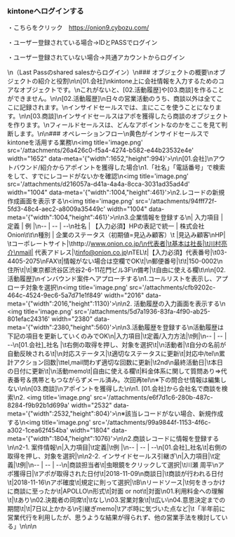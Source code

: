 ### kintoneへログインする
・こちらをクリック　https://onion9.cybozu.com/

・ユーザー登録されている場合→IDとPASSでログイン

・ユーザー登録されていない場合→共通アカウントからログイン


\n（Last Passのshared salesからログイン）\n### オブジェクトの概要\nオブジェクトの紹介と役割\n\n[01.会社]\nkintone上に会社情報を入力するためのコアなオブジェクトです。\nこれがないと、[02.活動履歴]や[03.商談]を作ることができません。\n\n[02.活動履歴]\n日々の営業活動のうち、商談以外は全てここに記録されます。\nインサイドセールスでは、主にここを使うことになります。\n\n[03.商談]\nインサイドセールスはアポを獲得したら商談のオブジェクトを作ります。\nフィールドセールスは、どんなアポイントなのかをここを見て判断します。\n\n### オペレーションフロー\n黄色がインサイドセールスでkintoneを活用する業務\n<img title='image.png' src='/attachments/26a426c0-f5a4-4274-b582-e44b23532e4e' width=\"1652\" data-meta='{\"width\":1652,\"height\":994}'>\n\n[01.会社]\nアウトバウンド/紹介からアポイントを獲得した場合\n1.「社名」「電話番号」で検索をして、すでにレコードがないかを確認\n<img title='image.png' src='/attachments/d216057a-d41a-4a4a-8cca-3031ad35ad4d' width=\"1004\" data-meta='{\"width\":1004,\"height\":461}'>\n2.レコードの新規作成画面を表示する\n<img title='image.png' src='/attachments/94fff72f-5fd3-48c4-aec2-a8009a35449c' width=\"1004\" data-meta='{\"width\":1004,\"height\":461}'>\n\n3.企業情報を登録する\n| 入力項目 | 定義 | 例 |\n-- | -- | --\n社名 | 【入力必須】HPの表記で統一 | 株式会社Onion\t\t\n種別 | 企業のステータス（初期値=見込み顧客）\t |見込み顧客\nHP| \tコーポレートサイト|\thttp://www.onion.co.jp/\n代表者|\t基本は社長|\t川村亮介\nmail| 代表アドレス|\tinfo@onion.co.jp\nTEL\t|【入力必須】代表番号|\t03-4405-2075\nFAX\t|情報がない場合は空欄でOK\t|\n郵便番号|\t\t|150-0002\n住所\t|\t|東京都渋谷区渋谷2-6-11花門ビル3F\n備考|\t自由に使える欄\t\n\n[02.活動履歴]\nインバウンド案件へアプローチする\n1.コールリストを表示し、アプローチ対象を選択\n<img title='image.png' src='/attachments/cfb9202c-464c-4524-9ec6-5a7d71e1f849' width=\"2016\" data-meta='{\"width\":2016,\"height\":1130}'>\n\n2. 活動履歴の入力画面を表示する\n  <img title='image.png' src='/attachments/5d7a1936-83fa-4f90-ab25-801efac24316' width=\"2380\" data-meta='{\"width\":2380,\"height\":560}'>\n\n3.活動履歴を登録する\n活動履歴は下記の項目を更新していくのみでOK\n|入力項目|\t定義/入力方法|\t例|\n-- | -- | --\n[01.会社]_社名 |\t右側の取得を押し、対象を選択\t|\n活動者|\t自分の名前が自動反映される\t|\n対応ステータス|\t適切なステータスに更新\t|対応中/tel\n累計アクション回数|\ttel,mail問わず適切な回数に更新|\t2nd\n最終活動日|\t本日の日付に更新\t|\n活動memo\t|自由に使える欄\t|料金体系に関して質問あり⇒代表番号＆携帯ともつながらずメール済み。次回再tel\n※下の問合せ情報は編集しない\n\n[03.商談]\nアポイントを獲得した\n\n1. [01.会社]から会社名で商談を検索\n2. <img title='image.png' src='/attachments/e6f7d1c6-280b-487c-8284-f9b92b1d699a' width=\"2532\" data-meta='{\"width\":2532,\"height\":804}'>\n※該当レコードがない場合、新規作成する\n<img title='image.png' src='/attachments/99a9844f-1153-4f6c-a302-1cea62f454ba' width=\"1804\" data-meta='{\"width\":1804,\"height\":1076}'>\n\n2.商談レコードに情報を登録する\n\n2-1. 案件情報\n|入力項目|\t定義|\t例 |\n-- | -- | --\n[01.会社]_社名\t|右側の取得を押し、対象を選択|\n\n2-2. インサイドセールス引継ぎ\n|入力項目|\t定義|\t例|\n-- | -- | --\n|商談担当者\t|虫眼鏡をクリックして選択|\t川瀬 周平\nアポ獲得日|\tアポが取得された日付\t|2018-11-09\n商談日|\t商談が行われる日付\t|2018-11-16\nアポ確度\t|規定に則って選択|\tB\nリードソース|\t何をきっかけに商談に至ったか\t|APOLLO\n形式\t|対面 or not\t|対面\n01.利用料金への理解\t|\tあり\n02.決裁者の同席\t|\tなし\n03.営業対象\t|\t広い\n04.意思決定までの期間\t|\t|7日以上かかる\n引継ぎmemo|\tアポ時に気づいた点など|\t「半年前に営業代行を利用したが、思うような結果が得られず、他の営業手法を検討している」\n\n\n
